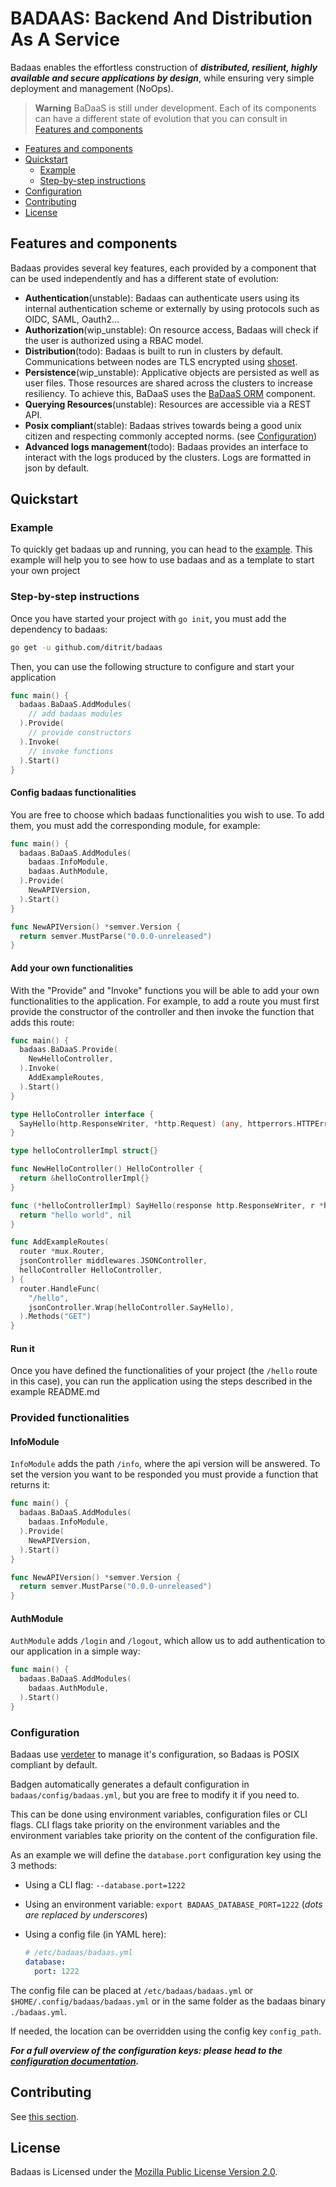 # BADAAS: Backend And Distribution As A Service

Badaas enables the effortless construction of ***distributed, resilient, highly available and secure applications by design***, while ensuring very simple deployment and management (NoOps).

> **Warning**
> BaDaaS is still under development. Each of its components can have a different state of evolution that you can consult in [Features and components](#features-and-components)

- [Features and components](#features-and-components)
- [Quickstart](#quickstart)
  - [Example](#example)
  - [Step-by-step instructions](#step-by-step-instructions)
- [Configuration](#configuration)
- [Contributing](#contributing)
- [License](#license)

## Features and components

Badaas provides several key features, each provided by a component that can be used independently and has a different state of evolution:

- **Authentication**(unstable): Badaas can authenticate users using its internal authentication scheme or externally by using protocols such as OIDC, SAML, Oauth2...
- **Authorization**(wip_unstable): On resource access, Badaas will check if the user is authorized using a RBAC model.
- **Distribution**(todo): Badaas is built to run in clusters by default. Communications between nodes are TLS encrypted using [shoset](https://github.com/ditrit/shoset).
- **Persistence**(wip_unstable): Applicative objects are persisted as well as user files. Those resources are shared across the clusters to increase resiliency. To achieve this, BaDaaS uses the [BaDaaS ORM](https://github.com/ditrit/badaas/orm) component.
- **Querying Resources**(unstable): Resources are accessible via a REST API.
- **Posix compliant**(stable): Badaas strives towards being a good unix citizen and respecting commonly accepted norms. (see [Configuration](#configuration))
- **Advanced logs management**(todo): Badaas provides an interface to interact with the logs produced by the clusters. Logs are formatted in json by default.

## Quickstart

### Example

To quickly get badaas up and running, you can head to the [example](https://github.com/ditrit/badaas-example). This example will help you to see how to use badaas and as a template to start your own project

### Step-by-step instructions

Once you have started your project with `go init`, you must add the dependency to badaas:

```bash
go get -u github.com/ditrit/badaas
```

Then, you can use the following structure to configure and start your application

```go
func main() {
  badaas.BaDaaS.AddModules(
    // add badaas modules
  ).Provide(
    // provide constructors
  ).Invoke(
    // invoke functions
  ).Start()
}
```

#### Config badaas functionalities

You are free to choose which badaas functionalities you wish to use. To add them, you must add the corresponding module, for example:

```go
func main() {
  badaas.BaDaaS.AddModules(
    badaas.InfoModule,
    badaas.AuthModule,
  ).Provide(
    NewAPIVersion,
  ).Start()
}

func NewAPIVersion() *semver.Version {
  return semver.MustParse("0.0.0-unreleased")
}
```

#### Add your own functionalities

With the "Provide" and "Invoke" functions you will be able to add your own functionalities to the application. For example, to add a route you must first provide the constructor of the controller and then invoke the function that adds this route:

```go
func main() {
  badaas.BaDaaS.Provide(
    NewHelloController,
  ).Invoke(
    AddExampleRoutes,
  ).Start()
}

type HelloController interface {
  SayHello(http.ResponseWriter, *http.Request) (any, httperrors.HTTPError)
}

type helloControllerImpl struct{}

func NewHelloController() HelloController {
  return &helloControllerImpl{}
}

func (*helloControllerImpl) SayHello(response http.ResponseWriter, r *http.Request) (any, httperrors.HTTPError) {
  return "hello world", nil
}

func AddExampleRoutes(
  router *mux.Router,
  jsonController middlewares.JSONController,
  helloController HelloController,
) {
  router.HandleFunc(
    "/hello",
    jsonController.Wrap(helloController.SayHello),
  ).Methods("GET")
}
```

#### Run it

Once you have defined the functionalities of your project (the `/hello` route in this case), you can run the application using the steps described in the example README.md

### Provided functionalities

#### InfoModule

`InfoModule` adds the path `/info`, where the api version will be answered. To set the version you want to be responded you must provide a function that returns it:

```go
func main() {
  badaas.BaDaaS.AddModules(
    badaas.InfoModule,
  ).Provide(
    NewAPIVersion,
  ).Start()
}

func NewAPIVersion() *semver.Version {
  return semver.MustParse("0.0.0-unreleased")
}
```

#### AuthModule

`AuthModule` adds `/login` and `/logout`, which allow us to add authentication to our application in a simple way:

```go
func main() {
  badaas.BaDaaS.AddModules(
    badaas.AuthModule,
  ).Start()
}
```

### Configuration

Badaas use [verdeter](https://github.com/ditrit/verdeter) to manage it's configuration, so Badaas is POSIX compliant by default.

Badgen automatically generates a default configuration in `badaas/config/badaas.yml`, but you are free to modify it if you need to.

This can be done using environment variables, configuration files or CLI flags.
CLI flags take priority on the environment variables and the environment variables take priority on the content of the configuration file.

As an example we will define the `database.port` configuration key using the 3 methods:

- Using a CLI flag: `--database.port=1222`
- Using an environment variable: `export BADAAS_DATABASE_PORT=1222` (*dots are replaced by underscores*)
- Using a config file (in YAML here):

    ```yml
    # /etc/badaas/badaas.yml
    database:
      port: 1222
    ```

The config file can be placed at `/etc/badaas/badaas.yml` or `$HOME/.config/badaas/badaas.yml` or in the same folder as the badaas binary `./badaas.yml`.

If needed, the location can be overridden using the config key `config_path`.

***For a full overview of the configuration keys: please head to the [configuration documentation](./configuration.md).***

## Contributing

See [this section](./CONTRIBUTING.md).

## License

Badaas is Licensed under the [Mozilla Public License Version 2.0](./LICENSE).
